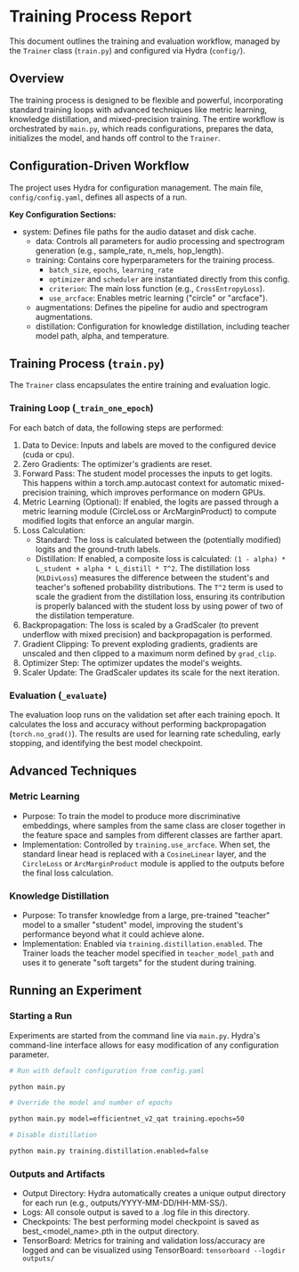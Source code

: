 # Training Process Report

This document outlines the training and evaluation workflow, managed by the `Trainer` class (`train.py`) and configured via Hydra (`config/`).

## Overview

The training process is designed to be flexible and powerful, incorporating standard training loops with advanced techniques like metric learning, knowledge distillation, and mixed-precision training. The entire workflow is orchestrated by `main.py`, which reads configurations, prepares the data, initializes the model, and hands off control to the `Trainer`.

## Configuration-Driven Workflow

The project uses Hydra for configuration management. The main file, `config/config.yaml`, defines all aspects of a run.

**Key Configuration Sections:**

- system: Defines file paths for the audio dataset and disk cache.
    - data: Controls all parameters for audio processing and spectrogram generation (e.g., sample_rate, n_mels, hop_length).
    - training: Contains core hyperparameters for the training process.
        - `batch_size`, `epochs`, `learning_rate`
        - `optimizer` and `scheduler` are instantiated directly from this config.
        - `criterion`: The main loss function (e.g., `CrossEntropyLoss`).
        - `use_arcface`: Enables metric learning ("circle" or "arcface").
    - augmentations: Defines the pipeline for audio and spectrogram augmentations.
    - distillation: Configuration for knowledge distillation, including teacher model path, alpha, and temperature.

## Training Process (`train.py`)

The `Trainer` class encapsulates the entire training and evaluation logic.

### Training Loop (`_train_one_epoch`)

For each batch of data, the following steps are performed:

1. Data to Device: Inputs and labels are moved to the configured device (cuda or cpu).
2. Zero Gradients: The optimizer's gradients are reset.
3. Forward Pass: The student model processes the inputs to get logits. This happens within a torch.amp.autocast context for automatic mixed-precision training, which improves performance on modern GPUs.
4. Metric Learning (Optional): If enabled, the logits are passed through a metric learning module (CircleLoss or ArcMarginProduct) to compute modified logits that enforce an angular margin.
5. Loss Calculation:
    - Standard: The loss is calculated between the (potentially modified) logits and the ground-truth labels.
    - Distillation: If enabled, a composite loss is calculated: `(1 - alpha) * L_student + alpha * L_distill * T^2`. The distillation loss (`KLDivLoss`) measures the difference between the student's and teacher's softened probability distributions. The `T^2` term is used to scale the gradient from the distillation loss, ensuring its contribution is properly balanced with the student loss by using power of two of the distilation temperature.
6. Backpropagation: The loss is scaled by a GradScaler (to prevent underflow with mixed precision) and backpropagation is performed.
7. Gradient Clipping: To prevent exploding gradients, gradients are unscaled and then clipped to a maximum norm defined by `grad_clip`.
8. Optimizer Step: The optimizer updates the model's weights.
9. Scaler Update: The GradScaler updates its scale for the next iteration.

### Evaluation (`_evaluate`)

The evaluation loop runs on the validation set after each training epoch. It calculates the loss and accuracy without performing backpropagation (`torch.no_grad()`). The results are used for learning rate scheduling, early stopping, and identifying the best model checkpoint.

## Advanced Techniques

### Metric Learning

- Purpose: To train the model to produce more discriminative embeddings, where samples from the same class are closer together in the feature space and samples from different classes are farther apart.
- Implementation: Controlled by `training.use_arcface`. When set, the standard linear head is replaced with a `CosineLinear` layer, and the `CircleLoss` or `ArcMarginProduct` module is applied to the outputs before the final loss calculation.

### Knowledge Distillation

- Purpose: To transfer knowledge from a large, pre-trained "teacher" model to a smaller "student" model, improving the student's performance beyond what it could achieve alone.
- Implementation: Enabled via `training.distillation.enabled`. The Trainer loads the teacher model specified in `teacher_model_path` and uses it to generate "soft targets" for the student during training.

## Running an Experiment

### Starting a Run

Experiments are started from the command line via `main.py`. Hydra's command-line interface allows for easy modification of any configuration parameter.

```bash
# Run with default configuration from config.yaml

python main.py

# Override the model and number of epochs

python main.py model=efficientnet_v2_qat training.epochs=50

# Disable distillation

python main.py training.distillation.enabled=false
```

### Outputs and Artifacts
- Output Directory: Hydra automatically creates a unique output directory for each run (e.g., outputs/YYYY-MM-DD/HH-MM-SS/).
- Logs: All console output is saved to a .log file in this directory.
- Checkpoints: The best performing model checkpoint is saved as best_<model_name>.pth in the output directory.
- TensorBoard: Metrics for training and validation loss/accuracy are logged and can be visualized using TensorBoard: `tensorboard --logdir outputs/`
